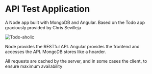 # API Test Application

A Node app built with MongoDB and Angular. Based on the Todo app graciously provided by Chris Sevilleja

![Todo-aholic](http://i.imgur.com/ikyqgrn.png)

Node provides the RESTful API. Angular provides the frontend and accesses the API. MongoDB stores like a hoarder.

All requests are cached by the server, and in some cases the client, to ensure maximum availability